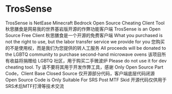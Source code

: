 # TrosSense
TrosSense is NetEase Minecraft Bedrock Open Source Cheating Client Tool
秋思膳食是网易我的世界基岩版开源的作弊功能客户端
TrosSense is an Open Source Free Client
秋思膳食是一个开源的免费客户端
What you purchased is not the right to use, but the labor transfer service we provide for you
您购买的不是使用权，而是我们为您提供的转人工服务
All proceeds will be donated to the LGBTQ community to purchase second-hand microwave ovens
该项目所有收益将捐赠给 LGBTQ 社区，用于购买二手微波炉
Please do not use it for dev cheating tool. Ty
请不要将其用于开发作弊工具，感谢
Only Open Source Part Code，Client Base Closed Source
仅开源部分代码，客户端底层代码闭源
Open Source Code is Only Suitable For SRS Post MTF Skid
开源代码仅供用于SRS术后MTF打滑等技术交流
